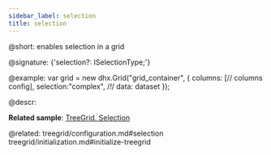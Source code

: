 ```yaml
---
sidebar_label: selection
title: selection
---          
```


@short: enables selection in a grid

@signature: {'selection?: ISelectionType;'}

@example: 
var grid = new dhx.Grid("grid_container", {
	columns: [// columns config],
	selection:"complex",  /*!*/
	data: dataset
});


@descr: 

**Related sample**: [TreeGrid. Selection](https://snippet.dhtmlx.com/v0dyh06q)

@related: treegrid/configuration.md#selection
treegrid/initialization.md#initialize-treegrid